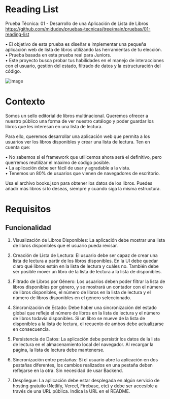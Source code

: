# Reading List

Prueba Técnica: 01 - Desarrollo de una Aplicación de Lista de Libros 
https://github.com/midudev/pruebas-tecnicas/tree/main/pruebas/01-reading-list

• El objetivo de esta prueba es diseñar e implementar una pequeña aplicación web de lista de libros utilizando las herramientas de tu elección.
• Prueba basada en esta prueba real para Juniors.                                                                                                  
• Este proyecto busca probar tus habilidades en el manejo de interacciones con el usuario, gestión del estado, filtrado de datos y la estructuración del código. 

![image](https://github.com/FreddyArreagaM/01-reading-list/assets/127709400/0ba5fa53-eb23-45a1-8558-390ad3fd262e)

# Contexto

Somos un sello editorial de libros multinacional. Queremos ofrecer a nuestro público una forma de ver nuestro catálogo y poder guardar los libros que les interesan en una lista de lectura.

Para ello, queremos desarrollar una aplicación web que permita a los usuarios ver los libros disponibles y crear una lista de lectura. Ten en cuenta que:

• No sabemos si el framework que utilicemos ahora será el definitivo, pero querremos reutilizar el máximo de código posible.                           
• La aplicación debe ser fácil de usar y agradable a la vista.                                                                       
• Tenemos un 80% de usuarios que vienen de navegadores de escritorio.

Usa el archivo books.json para obtener los datos de los libros. Puedes añadir más libros si lo deseas, siempre y cuando siga la misma estructura.

# Requisitos
## Funcionalidad
1. Visualización de Libros Disponibles: La aplicación debe mostrar una lista de libros disponibles que el usuario pueda revisar.

2. Creación de Lista de Lectura: El usuario debe ser capaz de crear una lista de lectura a partir de los libros disponibles. En la UI debe quedar claro qué libros están en la lista de lectura y cuáles no. También debe ser posible mover un libro de la lista de lectura a la lista de disponibles.

3. Filtrado de Libros por Género: Los usuarios deben poder filtrar la lista de libros disponibles por género, y se mostrará un contador con el número de libros disponibles, el número de libros en la lista de lectura y el número de libros disponibles en el género seleccionado.

4. Sincronización de Estado: Debe haber una sincronización del estado global que refleje el número de libros en la lista de lectura y el número de libros todavía disponibles. Si un libro se mueve de la lista de disponibles a la lista de lectura, el recuento de ambos debe actualizarse en consecuencia.

5. Persistencia de Datos: La aplicación debe persistir los datos de la lista de lectura en el almacenamiento local del navegador. Al recargar la página, la lista de lectura debe mantenerse.

6. Sincronización entre pestañas: Si el usuario abre la aplicación en dos pestañas diferentes, los cambios realizados en una pestaña deben reflejarse en la otra. Sin necesidad de usar Backend.

7. Despliegue: La aplicación debe estar desplegada en algún servicio de hosting gratuito (Netlify, Vercel, Firebase, etc) y debe ser accesible a través de una URL pública. Indica la URL en el README.

